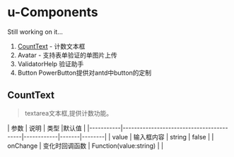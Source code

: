 # u-Components

Still working on it...

  1. [CountText](#counttext) - 计数文本框
  2. Avatar - 支持表单验证的单图片上传
  3. ValidatorHelp 验证助手
  4. Button PowerButton提供对antd中button的定制






## CountText

> textarea文本框,提供计数功能。

| 参数      | 说明                                     | 类型        |默认值 |
|-----------|------------------------------------------|------------|-------|--------|
| value | 输入框内容 | string  | false    |
| onChange | 变化时回调函数 | Function(value:string) |  |
